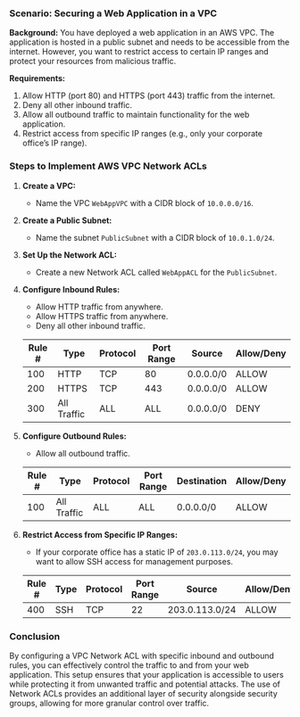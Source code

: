 ### Scenario: Securing a Web Application in a VPC

**Background:**
You have deployed a web application in an AWS VPC. The application is hosted in a public subnet and needs to be accessible from the internet. However, you want to restrict access to certain IP ranges and protect your resources from malicious traffic.

**Requirements:**
1. Allow HTTP (port 80) and HTTPS (port 443) traffic from the internet.
2. Deny all other inbound traffic.
3. Allow all outbound traffic to maintain functionality for the web application.
4. Restrict access from specific IP ranges (e.g., only your corporate office’s IP range).

### Steps to Implement AWS VPC Network ACLs

1. **Create a VPC:**
   - Name the VPC `WebAppVPC` with a CIDR block of `10.0.0.0/16`.

2. **Create a Public Subnet:**
   - Name the subnet `PublicSubnet` with a CIDR block of `10.0.1.0/24`.

3. **Set Up the Network ACL:**
   - Create a new Network ACL called `WebAppACL` for the `PublicSubnet`.

4. **Configure Inbound Rules:**
   - Allow HTTP traffic from anywhere.
   - Allow HTTPS traffic from anywhere.
   - Deny all other inbound traffic.

   | Rule # | Type        | Protocol | Port Range | Source            | Allow/Deny |
   |--------|-------------|----------|------------|-------------------|------------|
   | 100    | HTTP       | TCP      | 80         | 0.0.0.0/0         | ALLOW      |
   | 200    | HTTPS      | TCP      | 443        | 0.0.0.0/0         | ALLOW      |
   | 300    | All Traffic | ALL     | ALL        | 0.0.0.0/0         | DENY       |

5. **Configure Outbound Rules:**
   - Allow all outbound traffic.

   | Rule # | Type        | Protocol | Port Range | Destination       | Allow/Deny |
   |--------|-------------|----------|------------|-------------------|------------|
   | 100    | All Traffic | ALL      | ALL        | 0.0.0.0/0         | ALLOW      |

6. **Restrict Access from Specific IP Ranges:**
   - If your corporate office has a static IP of `203.0.113.0/24`, you may want to allow SSH access for management purposes.

   | Rule # | Type        | Protocol | Port Range | Source            | Allow/Deny |
   |--------|-------------|----------|------------|-------------------|------------|
   | 400    | SSH        | TCP      | 22         | 203.0.113.0/24    | ALLOW      |

### Conclusion

By configuring a VPC Network ACL with specific inbound and outbound rules, you can effectively control the traffic to and from your web application. This setup ensures that your application is accessible to users while protecting it from unwanted traffic and potential attacks. The use of Network ACLs provides an additional layer of security alongside security groups, allowing for more granular control over traffic.